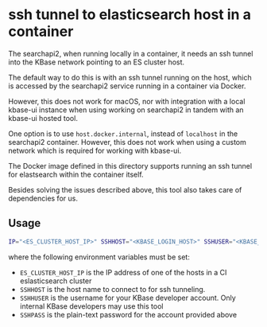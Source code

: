 # ssh tunnel to elasticsearch host in a container

The searchapi2, when running locally in a container, it needs an ssh tunnel into the KBase network pointing to an ES cluster host.

The default way to do this is with an ssh tunnel running on the host, which is accessed by the searchapi2 service running in a container via Docker.

However, this does not work for macOS, nor with integration with a local kbase-ui instance when using working on searchapi2 in tandem with an kbase-ui hosted tool.

One option is to use `host.docker.internal`, instead of `localhost` in the searchapi2 container. However, this does not work when using a custom network which is required for working with kbase-ui.

The Docker image defined in this directory supports running an ssh tunnel for elastsearch within the container itself. 

Besides solving the issues described above, this tool also takes care of dependencies for us.

## Usage

```bash
IP="<ES_CLUSTER_HOST_IP>" SSHHOST="<KBASE_LOGIN_HOST>" SSHUSER="<KBASE_DEV_ACCOOUNT_USERNAME>" SSHPASS="<KBASE_DEV_ACCOUNT_PASSWORD>" docker run --rm -p 9500:9500 -e IP -e SSHUSER -e SSHPASS --name estunnel --network kbase-dev dev_estunnel
```

where the following environment variables must be set:

- `ES_CLUSTER_HOST_IP` is the IP address of one of the hosts in a CI eslasticsearch cluster
- `SSHHOST` is the host name to connect to for ssh tunneling.
- `SSHHUSER` is the username for your KBase developer account. Only internal KBase developers may use this tool
- `SSHPASS` is the plain-text password for the account provided above
